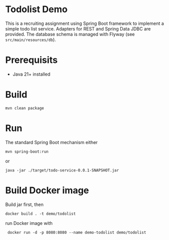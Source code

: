 # Todolist Demo

This is a recruiting assignment using Spring Boot framework to implement a simple todo
list service. Adapters for REST and Spring Data JDBC are provided. The database schema
is managed with Flyway (see `src/main/resources/db`).

# Prerequisits

- Java 21+ installed

# Build

`mvn clean package`

# Run

The standard Spring Boot mechanism either

`mvn spring-boot:run`

or

`java -jar ./target/todo-service-0.0.1-SNAPSHOT.jar`

# Build Docker image

Build jar first, then

`docker build . -t demo/todolist`

run Docker image with

` docker run -d -p 8080:8080 --name demo-todolist demo/todolist`
